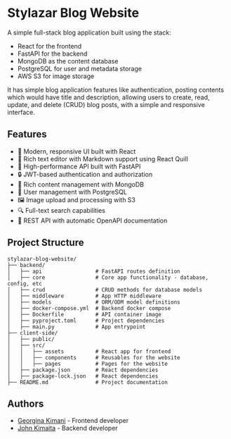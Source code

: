 # Stylazar Blog Website

A simple full-stack blog application built using the stack:

- React for the frontend
- FastAPI for the backend
- MongoDB as the content database
- PostgreSQL for user and metadata storage
- AWS S3 for image storage

It has simple blog application features like authentication, posting contents which would have title and description, allowing users to create, read, update, and delete (CRUD) blog posts, with a simple and responsive interface.

## Features

- 💫 Modern, responsive UI built with React
- 🎨 Rich text editor with Markdown support using React Quill
- 🚀 High-performance API built with FastAPI
- 🔒 JWT-based authentication and authorization
- 📝 Rich content management with MongoDB
- 👥 User management with PostgreSQL
- 🖼️ Image upload and processing with S3
- 🔍 Full-text search capabilities
- 📱 REST API with automatic OpenAPI documentation

## Project Structure

```plaintext
stylazar-blog-website/
├── backend/
│   ├── api                 # FastAPI routes definition
│   ├── core                # Core app functionality - database, config, etc
│   ├── crud                # CRUD methods for database models
│   ├── middleware          # App HTTP middleware
│   ├── models              # ORM/ODM model definitions
│   ├── docker-compose.yml  # Backend docker compose
│   ├── Dockerfile          # API container image
│   ├── pyproject.toml      # Project dependencies
│   ├── main.py             # App entrypoint
├── client-side/
│   ├── public/
│   ├── src/
│   │   ├── assets          # React app for frontend
│   │   ├── components      # Reusables for the website
│   │   ├── pages           # Pages for the website
│   ├── package.json        # React dependencies
│   ├── package-lock.json   # React dependencies
├── README.md               # Project documentation
```

## Authors

- [Georgina Kimani](https://github.com/Geena254) - Frontend developer
- [John Kimaita](https://github.com/kimaita) - Backend developer
